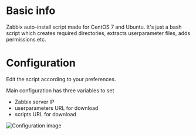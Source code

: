 # Basic info
Zabbix auto-install script made for CentOS 7 and Ubuntu. It's just a bash script which creates required directories, extracts userparameter files, adds permissions etc.

# Configuration
Edit the script according to your preferences. 

Main configuration has three variables to set 
- Zabbix server IP
- userparameters URL for download
- scripts URL for download

![Configuration image](https://user-images.githubusercontent.com/57768034/146719061-be5b079c-b237-47e4-a405-3f79f03d2977.png)
